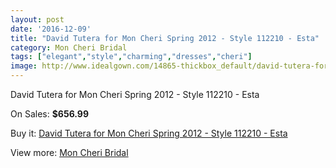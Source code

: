 ```yaml
---
layout: post
date: '2016-12-09'
title: "David Tutera for Mon Cheri Spring 2012 - Style 112210 - Esta"
category: Mon Cheri Bridal
tags: ["elegant","style","charming","dresses","cheri"]
image: http://www.idealgown.com/14865-thickbox_default/david-tutera-for-mon-cheri-spring-2012-style-112210-esta.jpg
---
```

David Tutera for Mon Cheri Spring 2012 - Style 112210 - Esta

On Sales: **$656.99**
<a href="https://www.idealgown.com/en/mon-cheri-bridal/5974-david-tutera-for-mon-cheri-spring-2012-style-112210-esta.html"><amp-img layout="responsive" width="600" height="600" src="//www.idealgown.com/14865-thickbox_default/david-tutera-for-mon-cheri-spring-2012-style-112210-esta.jpg" alt="David Tutera for Mon Cheri Spring 2012 - Style 112210 - Esta 0" /></a>
<a href="https://www.idealgown.com/en/mon-cheri-bridal/5974-david-tutera-for-mon-cheri-spring-2012-style-112210-esta.html"><amp-img layout="responsive" width="600" height="600" src="//www.idealgown.com/14866-thickbox_default/david-tutera-for-mon-cheri-spring-2012-style-112210-esta.jpg" alt="David Tutera for Mon Cheri Spring 2012 - Style 112210 - Esta 1" /></a>

Buy it: [David Tutera for Mon Cheri Spring 2012 - Style 112210 - Esta](https://www.idealgown.com/en/mon-cheri-bridal/5974-david-tutera-for-mon-cheri-spring-2012-style-112210-esta.html "David Tutera for Mon Cheri Spring 2012 - Style 112210 - Esta")

View more: [Mon Cheri Bridal](https://www.idealgown.com/en/88-mon-cheri-bridal "Mon Cheri Bridal")
